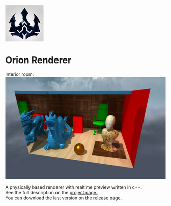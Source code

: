 ![logo](logo.jpg?raw=true)
# Orion Renderer

Interior room:
![Alt text](docs/gallery/DragonScene.png?raw=true "DragonScene")  

A physically based renderer with realtime preview written in c++.  
See the full description on the [project page.](https://trylz.github.io/OrionRenderer/)  
You can download the last version on the [release page.](https://github.com/Trylz/OrionRenderer/releases/)